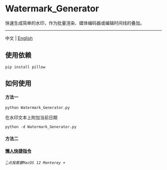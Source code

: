 # Watermark_Generator
快速生成简单的水印，作为批量渲染、媒体编码器或编辑时间线的叠加。

---

中文 | [English](./README_en.md) 

## 使用依赖
```console
pip install pillow
```

## 如何使用
#### 方法一
```console
python Watermark_Generator.py
```
在水印文本上附加当前日期
```console
python -d Watermark_Generator.py
```

#### 方法二
#### [懒人快捷指令](https://www.icloud.com/shortcuts/4f6a41daea0b4037af5a91294aca67c1)
###### `👆点我需要MacOS 12 Monterey +`  